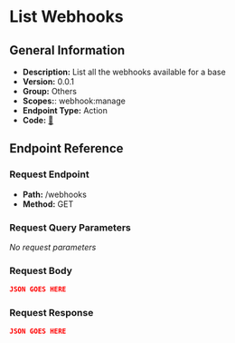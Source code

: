 # List Webhooks

## General Information

- **Description:** List all the webhooks available for a base
- **Version:** 0.0.1
- **Group:** Others
- **Scopes:**: webhook:manage
- **Endpoint Type:** Action
- **Code:** [🔗](https://github.com/NangoHQ/integration-templates/tree/main/integrations/airtable/actions/list-webhooks.ts)

## Endpoint Reference

### Request Endpoint

- **Path:** /webhooks
- **Method:** GET

### Request Query Parameters

_No request parameters_

### Request Body

```json
JSON GOES HERE
```

### Request Response

```json
JSON GOES HERE
```
